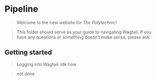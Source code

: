 # Pipeline

> Welcome to the new website for _The Polytechnic_!

> This folder should serve as your guide to navigating Wagtail. If you have any questions or something doesn't make sense, please ask.

## Getting started

> Logging into Wagtail: idk how

> not done

